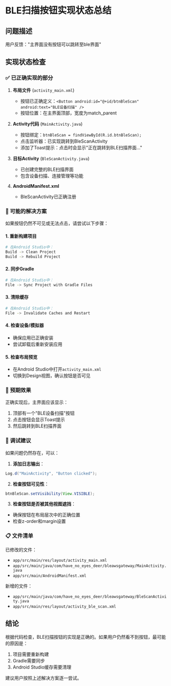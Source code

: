 # BLE扫描按钮实现状态总结

## 问题描述
用户反馈："主界面没有按钮可以跳转至ble界面"

## 实现状态检查

### ✅ 已正确实现的部分

1. **布局文件** (`activity_main.xml`)
   - 按钮已正确定义：`<Button android:id="@+id/btnBleScan" android:text="BLE设备扫描" />`
   - 按钮位置：在主界面顶部，宽度为match_parent

2. **Activity代码** (`MainActivity.java`)
   - 按钮绑定：`btnBleScan = findViewById(R.id.btnBleScan);`
   - 点击监听器：已实现跳转到BleScanActivity
   - 添加了Toast提示：点击时会显示"正在跳转到BLE扫描界面..."

3. **目标Activity** (`BleScanActivity.java`)
   - 已创建完整的BLE扫描界面
   - 包含设备扫描、连接管理等功能

4. **AndroidManifest.xml**
   - BleScanActivity已正确注册

### 🔧 可能的解决方案

如果按钮仍然不可见或无法点击，请尝试以下步骤：

#### 1. 重新构建项目
```bash
# 在Android Studio中：
Build -> Clean Project
Build -> Rebuild Project
```

#### 2. 同步Gradle
```bash
# 在Android Studio中：
File -> Sync Project with Gradle Files
```

#### 3. 清除缓存
```bash
# 在Android Studio中：
File -> Invalidate Caches and Restart
```

#### 4. 检查设备/模拟器
- 确保应用已正确安装
- 尝试卸载后重新安装应用

#### 5. 检查布局预览
- 在Android Studio中打开`activity_main.xml`
- 切换到Design视图，确认按钮是否可见

### 📱 预期效果

正确实现后，主界面应该显示：
1. 顶部有一个"BLE设备扫描"按钮
2. 点击按钮会显示Toast提示
3. 然后跳转到BLE扫描界面

### 🐛 调试建议

如果问题仍然存在，可以：

1. **添加日志输出**：
```java
Log.d("MainActivity", "Button clicked");
```

2. **检查按钮可见性**：
```java
btnBleScan.setVisibility(View.VISIBLE);
```

3. **检查按钮是否被其他视图遮挡**：
- 确保按钮在布局层次中的正确位置
- 检查z-order和margin设置

### 📋 文件清单

已修改的文件：
- `app/src/main/res/layout/activity_main.xml`
- `app/src/main/java/com/have_no_eyes_deer/bleawsgateway/MainActivity.java`
- `app/src/main/AndroidManifest.xml`

新增的文件：
- `app/src/main/java/com/have_no_eyes_deer/bleawsgateway/BleScanActivity.java`
- `app/src/main/res/layout/activity_ble_scan.xml`

## 结论

根据代码检查，BLE扫描按钮的实现是正确的。如果用户仍然看不到按钮，最可能的原因是：
1. 项目需要重新构建
2. Gradle需要同步
3. Android Studio缓存需要清理

建议用户按照上述解决方案逐一尝试。 